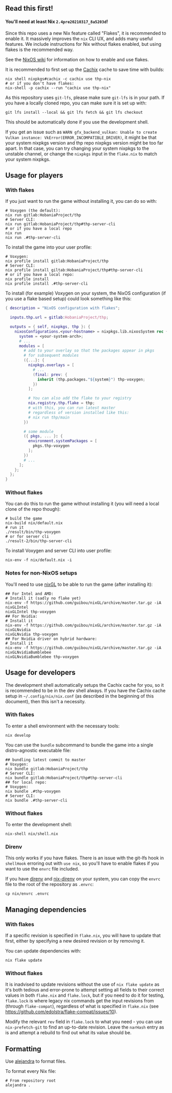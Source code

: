 ## Read this first!

#### You'll need at least Nix `2.4pre20210317_8a5203d`!

Since this repo uses a new Nix feature called "Flakes", it is recommended to enable it.
It massively improves the `nix` CLI UX, and adds many useful features.
We include instructions for Nix without flakes enabled, but using flakes is the recommended way.

See the [NixOS wiki](https://nixos.wiki/wiki/Flakes) for information on how to enable and use flakes.

It is recommended to first set up the [Cachix](https://cachix.org) cache to save time with builds:
```shell
nix shell nixpkgs#cachix -c cachix use thp-nix
# or if you don't have flakes:
nix-shell -p cachix --run "cachix use thp-nix"
```

As this repository uses `git-lfs`, please make sure `git-lfs` is in your path.
If you have a locally cloned repo, you can make sure it is set up with:
```shell
git lfs install --local && git lfs fetch && git lfs checkout
```
This should be automatically done if you use the development shell.

If you get an issue such as `WARN gfx_backend_vulkan: Unable to create Vulkan instance: VkError(ERROR_INCOMPATIBLE_DRIVER)`,
it might be that your system nixpkgs version and thp repo nixpkgs version might be too far apart. In that case, you can try
changing your system nixpkgs to the unstable channel, or change the `nixpkgs` input in the `flake.nix` to match your system
nixpkgs.

## Usage for players

### With flakes

If you just want to run the game without installing it, you can do so with:
```shell
# Voxygen (the default):
nix run gitlab:HobaniaProject/thp
# Server CLI:
nix run gitlab:HobaniaProject/thp#thp-server-cli
# or if you have a local repo
nix run
nix run .#thp-server-cli
```

To install the game into your user profile:
```shell
# Voxygen:
nix profile install gitlab:HobaniaProject/thp
# Server CLI:
nix profile install giltab:HobaniaProject/thp#thp-server-cli
# or if you have a local repo:
nix profile install
nix profile install .#thp-server-cli
```

To install (for example) Voxygen on your system, the NixOS configuration (if you use a flake based setup) could look something like this:
```nix
{ description = "NixOS configuration with flakes";

  inputs.thp.url = gitlab:HobaniaProject/thp;

  outputs = { self, nixpkgs, thp }: {
    nixosConfigurations.<your-hostname> = nixpkgs.lib.nixosSystem rec {
      system = <your-system-arch>;
      # ...
      modules = [
        # add to your overlay so that the packages appear in pkgs
        # for subsequent modules
        ({...}: {
          nixpkgs.overlays = [
            # ...
            (final: prev: {
              inherit (thp.packages."${system}") thp-voxygen;
            })
          ];

          # You can also add the flake to your registry
          nix.registry.thp.flake = thp;
          # with this, you can run latest master
          # regardless of version installed like this:
          # nix run thp/main
        })

        # some module
        ({ pkgs, ... }: {
          environment.systemPackages = [
            pkgs.thp-voxygen
          ];
        })
        # ...
      ];
    };
  };
}
```

### Without flakes

You can do this to run the game without installing it (you will need a local clone of the repo though):
```shell
# build the game
nix-build nix/default.nix
# run it
./result/bin/thp-voxygen
# or for server cli
./result-2/bin/thp-server-cli
```

To install Voxygen and server CLI into user profile:
```shell
nix-env -f nix/default.nix -i
```

### Notes for non-NixOS setups

You'll need to use [nixGL](https://github.com/guibou/nixGL) to be able to run the game (after installing it):
```shell
## For Intel and AMD:
# Install it (sadly no flake yet)
nix-env -f https://github.com/guibou/nixGL/archive/master.tar.gz -iA nixGLIntel
nixGLIntel thp-voxygen
## For Nvidia:
# Install it
nix-env -f https://github.com/guibou/nixGL/archive/master.tar.gz -iA nixGLNvidia
nixGLNvidia thp-voxygen
## For Nvidia driver on hybrid hardware:
# Install it
nix-env -f https://github.com/guibou/nixGL/archive/master.tar.gz -iA nixGLNvidiaBumblebee
nixGLNvidiaBumblebee thp-voxygen
```

## Usage for developers

The development shell automatically setups the Cachix cache for you, so it is recommended to be in the dev shell always.
If you have the Cachix cache setup in `~/.config/nix/nix.conf` (as described in the beginning of this document), then this isn't a necessity.

### With flakes

To enter a shell environment with the necessary tools:
```shell
nix develop
```

You can use the `bundle` subcommand to bundle the game into a single distro-agnostic executable file:
```shell
## bundling latest commit to master
# Voxygen:
nix bundle gitlab:HobaniaProject/thp
# Server CLI:
nix bundle gitlab:HobaniaProject/thp#thp-server-cli
## for local repo:
# Voxygen:
nix bundle .#thp-voxygen
# Server CLI:
nix bundle .#thp-server-cli
```

### Without flakes

To enter the development shell:
```shell
nix-shell nix/shell.nix
```

### Direnv

This only works if you have flakes. There is an issue with the git-lfs hook in `shellHook` erroring out with `use nix`, so you'll have to enable flakes if you want to use the `envrc` file included.

If you have [direnv](https://direnv.net) and [nix-direnv](https://github.com/nix-community/nix-direnv) on your system, you can copy the `envrc` file to the root of the repository as `.envrc`:
```shell
cp nix/envrc .envrc
```

## Managing dependencies

### With flakes

If a specific revision is specified in `flake.nix`, you will have to update that first, either by specifying a new desired revision or by removing it.

You can update dependencies with:
```shell
nix flake update
```

### Without flakes

It is inadvised to update revisions without the use of `nix flake update` as it's both tedious and error-prone to attempt setting all fields to their correct values in both `flake.nix` and `flake.lock`, but if you need to do it for testing, `flake.lock` is where legacy nix commands get the input revisions from (through `flake-compat`), regardless of what is specified in `flake.nix` (see https://github.com/edolstra/flake-compat/issues/10). 

Modify the relevant `rev` field in `flake.lock` to what you need - you can use `nix-prefetch-git` to find an up-to-date revision. Leave the `narHash` entry as is and attempt a rebuild to find out what its value should be.

## Formatting

Use [alejandra](https://github.com/kamadorueda/alejandra) to format files.

To format every Nix file:
```shell
# From repository root
alejandra .
```
